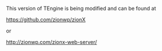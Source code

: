

This version of TEngine is being modified and can be found at

https://github.com/zionwp/zionX

or 

http://zionwp.com/zionx-web-server/
